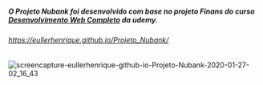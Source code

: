 ##### O Projeto Nubank foi desenvolvido com base no projeto Finans do curso [Desenvolvimento Web Completo](https://www.udemy.com/course/web-completo/) da udemy.

###### https://eullerhenrique.github.io/Projeto_Nubank/

![screencapture-eullerhenrique-github-io-Projeto-Nubank-2020-01-27-02_16_43](https://user-images.githubusercontent.com/48317736/73151724-2efae000-40ab-11ea-85e3-968d164aa622.png)
